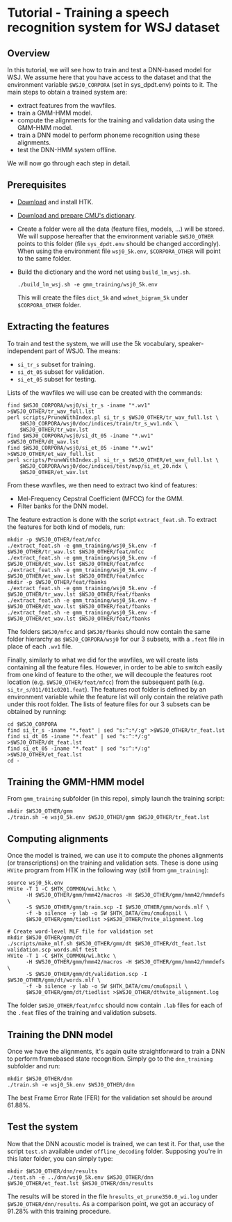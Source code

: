 # Tutorial - Training a speech recognition system for WSJ dataset

## Overview

In this tutorial, we will see how to train and test a DNN-based model for WSJ.
We assume here that you have access to the dataset and that the environment
variable `$WSJ0_CORPORA` (set in sys_dpdt.env) points to it. The main steps to
obtain a trained system are:
* extract features from the wavfiles.
* train a GMM-HMM model.
* compute the alignments for the training and validation data using the GMM-HMM
  model.
* train a DNN model to perform phoneme recognition using these alignments.
* test the DNN-HMM system offline.


We will now go through each step in detail.

## Prerequisites

* [Download](http://htk.eng.cam.ac.uk/) and install HTK.
* [Download and prepare CMU's dictionary](README.md#preparing-cmu-dictionary).
* Create a folder were all the data (feature files, models, ...) will be
  stored. We will suppose hereafter that the environment variable
  `$WSJ0_OTHER` points to this folder (file `sys_dpdt.env` should be changed
  accordingly). When using the environment file `wsj0_5k.env`, `$CORPORA_OTHER` will
  point to the same folder.
* Build the dictionary and the word net using `build_lm_wsj.sh`.

      ./build_lm_wsj.sh -e gmm_training/wsj0_5k.env

  This will create the files `dict_5k` and `wdnet_bigram_5k` under
  `$CORPORA_OTHER` folder.

## Extracting the features

To train and test the system, we will use the 5k vocabulary,
speaker-independent part of WSJ0. The means:
* `si_tr_s` subset for training.
* `si_dt_05` subset for validation.
* `si_et_05` subset for testing.

Lists of the wavfiles we will use can be created with the commands:

    find $WSJ0_CORPORA/wsj0/si_tr_s -iname "*.wv1" >$WSJ0_OTHER/tr_wav_full.lst
    perl scripts/PruneWithIndex.pl si_tr_s $WSJ0_OTHER/tr_wav_full.lst \
        $WSJ0_CORPORA/wsj0/doc/indices/train/tr_s_wv1.ndx \
        $WSJ0_OTHER/tr_wav.lst
    find $WSJ0_CORPORA/wsj0/si_dt_05 -iname "*.wv1" >$WSJ0_OTHER/dt_wav.lst
    find $WSJ0_CORPORA/wsj0/si_et_05 -iname "*.wv1" >$WSJ0_OTHER/et_wav_full.lst
    perl scripts/PruneWithIndex.pl si_tr_s $WSJ0_OTHER/et_wav_full.lst \
        $WSJ0_CORPORA/wsj0/doc/indices/test/nvp/si_et_20.ndx \
        $WSJ0_OTHER/et_wav.lst

From these wavfiles, we then need to extract two kind of features:
* Mel-Frequency Cepstral Coefficient (MFCC) for the GMM.
* Filter banks for the DNN model.

The feature extraction is done with the script `extract_feat.sh`. To extract
the features for both kind of models, run:

    mkdir -p $WSJ0_OTHER/feat/mfcc
    ./extract_feat.sh -e gmm_training/wsj0_5k.env -f $WSJ0_OTHER/tr_wav.lst $WSJ0_OTHER/feat/mfcc
    ./extract_feat.sh -e gmm_training/wsj0_5k.env -f $WSJ0_OTHER/dt_wav.lst $WSJ0_OTHER/feat/mfcc
    ./extract_feat.sh -e gmm_training/wsj0_5k.env -f $WSJ0_OTHER/et_wav.lst $WSJ0_OTHER/feat/mfcc
    mkdir -p $WSJ0_OTHER/feat/fbanks
    ./extract_feat.sh -e gmm_training/wsj0_5k.env -f $WSJ0_OTHER/tr_wav.lst $WSJ0_OTHER/feat/fbanks
    ./extract_feat.sh -e gmm_training/wsj0_5k.env -f $WSJ0_OTHER/dt_wav.lst $WSJ0_OTHER/feat/fbanks
    ./extract_feat.sh -e gmm_training/wsj0_5k.env -f $WSJ0_OTHER/et_wav.lst $WSJ0_OTHER/feat/fbanks

The folders `$WSJ0/mfcc` and `$WSJ0/fbanks` should now contain the same folder
hierarchy as `$WSJ0_CORPORA/wsj0` for our 3 subsets, with a `.feat` file in
place of each `.wv1` file.

Finally, similarly to what we did for the wavfiles, we will create lists
containing all the feature files. However, in order to be able to switch easily
from one kind of feature to the other, we will decouple the features root
location (e.g.  `$WSJ0_OTHER/feat/mfcc`) from the subsequent path (e.g.
`si_tr_s/011/011c0201.feat`). The features root folder is defined by an
environment variable while the feature list will only contain the relative path
under this root folder. The lists of feature files for our 3 subsets can be
obtained by running:

    cd $WSJ0_CORPORA
    find si_tr_s -iname "*.feat" | sed "s:^:*/:g" >$WSJ0_OTHER/tr_feat.lst
    find si_dt_05 -iname "*.feat" | sed "s:^:*/:g" >$WSJ0_OTHER/dt_feat.lst
    find si_et_05 -iname "*.feat" | sed "s:^:*/:g" >$WSJ0_OTHER/et_feat.lst
    cd -

## Training the GMM-HMM model

From `gmm_training` subfolder (in this repo), simply launch the training
script:

    mkdir $WSJ0_OTHER/gmm
    ./train.sh -e wsj0_5k.env $WSJ0_OTHER/gmm $WSJ0_OTHER/tr_feat.lst

## Computing alignments

Once the model is trained, we can use it to compute the phones alignments (or
transcriptions) on the training and validation sets. These is done using
`HVite` program from HTK in the following way (still from `gmm_training`):

    source wsj0_5k.env
    HVite -T 1 -C $HTK_COMMON/wi.htkc \
          -H $WSJ0_OTHER/gmm/hmm42/macros -H $WSJ0_OTHER/gmm/hmm42/hmmdefs \
          -S $WSJ0_OTHER/gmm/train.scp -I $WSJ0_OTHER/gmm/words.mlf \
          -f -b silence -y lab -o SW $HTK_DATA/cmu/cmu6spsil \
          $WSJ0_OTHER/gmm/tiedlist >$WSJ0_OTHER/hvite_alignment.log

    # Create word-level MLF file for validation set
    mkdir $WSJ0_OTHER/gmm/dt
    ./scripts/make_mlf.sh $WSJ0_OTHER/gmm/dt $WSJ0_OTHER/dt_feat.lst validation.scp words.mlf test
    HVite -T 1 -C $HTK_COMMON/wi.htkc \
          -H $WSJ0_OTHER/gmm/hmm42/macros -H $WSJ0_OTHER/gmm/hmm42/hmmdefs \
          -S $WSJ0_OTHER/gmm/dt/validation.scp -I $WSJ0_OTHER/gmm/dt/words.mlf \
          -f -b silence -y lab -o SW $HTK_DATA/cmu/cmu6spsil \
          $WSJ0_OTHER/gmm/dt/tiedlist >$WSJ0_OTHER/dthvite_alignment.log

The folder `$WSJ0_OTHER/feat/mfcc` should now contain `.lab` files for each of
the `.feat` files of the training and validation subsets.

## Training the DNN model

Once we have the alignments, it's again quite straightforward to train a DNN to
perform framebased state recognition. Simply go to the `dnn_training` subfolder
and run:

    mkdir $WSJ0_OTHER/dnn
    ./train.sh -e wsj0_5k.env $WSJ0_OTHER/dnn

The best Frame Error Rate (FER) for the validation set should be around 61.88%.

## Test the system

Now that the DNN acoustic model is trained, we can test it. For that, use the
script `test.sh` available under `offline_decoding` folder. Supposing you're in
this later folder, you can simply type:

    mkdir $WSJ0_OTHER/dnn/results
    ./test.sh -e ../dnn/wsj0_5k.env $WSJ0_OTHER/dnn $WSJ0_OTHER/et_feat.lst $WSJ0_OTHER/dnn/results

The results will be stored in the file `hresults_et_prune350.0_wi.log` under
`$WSJ0_OTHER/dnn/results`. As a comparison point, we got an accuracy of 91.28%
with this training procedure.
